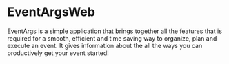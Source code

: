 # EventArgsWeb
EventArgs is a simple application that brings together all the features that is required for a smooth, efficient and time saving way to organize, plan and execute an event. It gives information about the all the ways you can productively get your event started!
